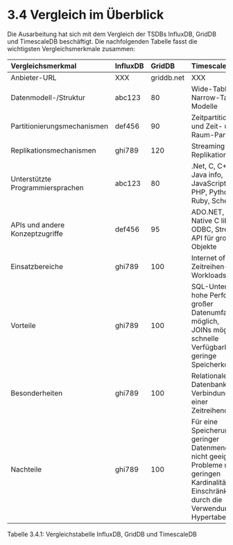 # 3.4 Vergleich im Überblick

Die Ausarbeitung hat sich mit dem Vergleich der TSDBs InfluxDB, GridDB und TimescaleDB beschäftigt. Die nachfolgenden Tabelle fasst die wichtigsten Vergleichsmerkmale zusammen:

| Vergleichsmerkmal                 | InfluxDB    | GridDB        | TimescaleDB |
| :---                              |    :---     |    :---       | :---        | 
| Anbieter-URL                      | XXX         | griddb.net    | XXX    | 
| Datenmodell-/Struktur             | abc123      | 80            | Wide-Table- und Narrow-Tabel-Modelle    | 
| Partitionierungsmechanismen       | def456      | 90            | Zeitpartitionierung und Zeit- und Raum-Partitierung   |
| Replikationsmechanismen           | ghi789      | 120           | Streaming-Replikation      | 
| Unterstützte Programmiersprachen  | abc123      | 80            | .Net, C, C++, Delphi, Java info, JavaScript, Perl, PHP, Python, R, Ruby, Scheme, Tcl    | 
| APIs und andere Konzeptzugriffe   | def456      | 95            | ADO.NET, JDBC, Native C library, ODBC, Streaming API für große Objekte    | 
| Einsatzbereiche                   | ghi789      | 100           | Internet of Things, <br />Zeitreihen-Workloads    | 
| Vorteile                          | ghi789      | 100           | SQL-Unterstützung, <br />hohe Performance, <br />großer Datenumfang möglich, <br />JOINs möglich, <br />schnelle Verfügbarkeit,<br /> geringe Speicherkosten    | 
| Besonderheiten                    | ghi789      | 100           | Relationale Datenbank in Verbindung mit einer Zeitreihendatenbank    | 
| Nachteile                         | ghi789      | 100           | Für eine Speicherung geringer Datenmengen eher nicht geeignet, <br />Probleme mit geringen Kardinalitäten,<br /> Einschränkungen durch die Verwendung von Hypertabellen    | 

Tabelle 3.4.1: Vergleichstabelle InfluxDB, GridDB und TimescaleDB
